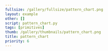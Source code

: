 ```yaml
---
fullsize: /gallery/fullsize/pattern_chart.png
layout: example
other: []
script: pattern_chart.py
tags: [primitives]
thumb: /gallery/thumbnails/pattern_chart.png
title: pattern_chart
priority: 6
---
```

